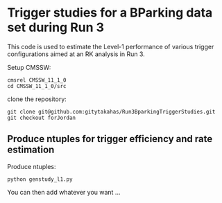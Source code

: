 # Trigger studies for a BParking data set during Run 3

This code is used to estimate the Level-1 performance of various trigger configurations aimed at an RK analysis in Run 3.

Setup CMSSW:
```
cmsrel CMSSW_11_1_0
cd CMSSW_11_1_0/src
```

clone the repository: 
```
git clone git@github.com:gitytakahas/Run3BparkingTriggerStudies.git
git checkout forJordan
```



## Produce ntuples for trigger efficiency and rate estimation

Produce ntuples:
```
python genstudy_l1.py
```

You can then add whatever you want ... 

